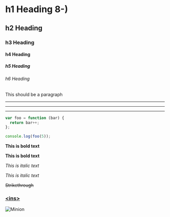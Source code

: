 # h1 Heading 8-)
## h2 Heading
### h3 Heading
#### h4 Heading
##### h5 Heading
###### h6 Heading

This should be a paragraph

___

---

***

``` js
var foo = function (bar) {
  return bar++;
};

console.log(foo(5));
```


**This is bold text**

__This is bold text__

*This is italic text*

_This is italic text_

~~Strikethrough~~

### [\<ins>](https://github.com/markdown-it/markdown-it-ins)

![Minion](https://octodex.github.com/images/minion.png)


